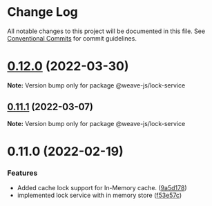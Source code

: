 # Change Log

All notable changes to this project will be documented in this file.
See [Conventional Commits](https://conventionalcommits.org) for commit guidelines.

# [0.12.0](https://github.com/fachw3rk/weave/compare/@weave-js/lock-service@0.11.1...@weave-js/lock-service@0.12.0) (2022-03-30)

**Note:** Version bump only for package @weave-js/lock-service





## [0.11.1](https://github.com/fachw3rk/weave/compare/@weave-js/lock-service@0.11.0...@weave-js/lock-service@0.11.1) (2022-03-07)

**Note:** Version bump only for package @weave-js/lock-service





# 0.11.0 (2022-02-19)


### Features

* Added cache lock support for In-Memory cache. ([9a5d178](https://github.com/fachw3rk/weave/commit/9a5d1782a3d47769b69714edaf96d8f8f2c4092f))
* implemented lock service with in memory store ([f53e57c](https://github.com/fachw3rk/weave/commit/f53e57c60ef3da3b616f14d0b4661180d34ad710))
